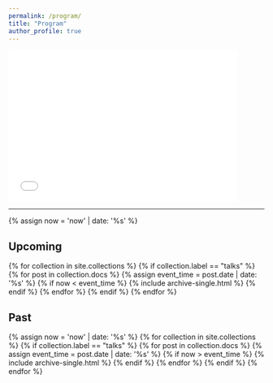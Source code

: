 ```yaml
---
permalink: /program/
title: "Program"
author_profile: true
---
```

<div>
<embed src="{{ site.baseurl }}/files/ProgrammeWaveTurb_v1.pdf" width="450" height="300" type='application/pdf'> 
</div>

***
{% assign now = 'now' | date: '%s' %}

## Upcoming
{% for collection in site.collections %}
{% if collection.label == "talks" %}
  {% for post in collection.docs %}
    {% assign event_time = post.date | date: '%s' %}
    {% if now < event_time %}
      {% include archive-single.html %}
    {% endif %}
  {% endfor %}
{% endif %}
{% endfor %}

## Past
{% assign now = 'now' | date: '%s' %}
{% for collection in site.collections %}
{% if collection.label == "talks" %}
  {% for post in collection.docs %}
    {% assign event_time = post.date | date: '%s' %}
    {% if now > event_time %}
      {% include archive-single.html %}
    {% endif %}
  {% endfor %}
{% endif %}
{% endfor %}
